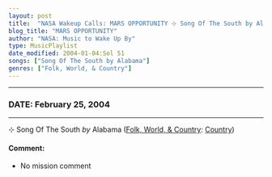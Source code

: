 ```yaml
---
layout: post
title:  "NASA Wakeup Calls: MARS OPPORTUNITY ⊹ Song Of The South by Alabama ✧ February 25, 2004"
blog_title: "MARS OPPORTUNITY"
author: "NASA: Music to Wake Up By"
type: MusicPlaylist
date_modified: 2004-01-04:Sol 51
songs: ["Song Of The South by Alabama"]
genres: ["Folk, World, & Country"]
---
```


----
### DATE: February 25, 2004
----
⊹ Song Of The South *by* Alabama ([Folk, World, & Country](https://www.discogs.com/genre/Folk%2C%20World%2C%20%26%20Country): [Country](https://www.discogs.com/style/Country)) <a target="blank_" href="https://www.discogs.com/Alabama-Song-Of-The-South/release/9060688">
    <i class="fas fa-compact-disc"
       title="Discogs entry for this song"
       alt="Discogs entry for this song"
       style="font-size: 1.1em;"></i></a>
    

#### Comment:
* No mission comment



<br/>
<center>
	<a target="_blank"
	   href="https://twitter.com/intent/tweet?hashtags=Space,NASA,Playlist,NASAWakeupCalls,SpaceProgram&text=🚀 {{ page.author}}, '{{ page.songs.first }}' {{ page.title }}, {{ site.url }}{{ page.url }}&via=nasawakeupcalls"><i class="fab fa-twitter" title="Tweet this page" alt="Tweet this page" style="font-size: 1.3em;"></i></a>
	&nbsp; 	<i class="fas fa-user-astronaut" style="font-size: 1.5em;"></i> &nbsp;
    <a id="custom_amazon_link"
       type="amzn" search="#"
       category="popular music">
    <i class="fab fa-amazon" style="font-size: 1.3em;"></i></a>
</center>

<!-- Randomly resolve an individual entry from a song array -->
<script src="/assets/javascript/seedrandom.min.js"></script>
<script>
  var wake_me_up = ["Song Of The South by Alabama"];
  var prng = new Math.seedrandom();
  function randomSong() {
    song = wake_me_up[Math.floor(Math.random() * wake_me_up.length)];
    var amazon_link = document.getElementById("custom_amazon_link");
    amazon_link.setAttribute("search", song);
  }
  window.onload = randomSong();
</script>
